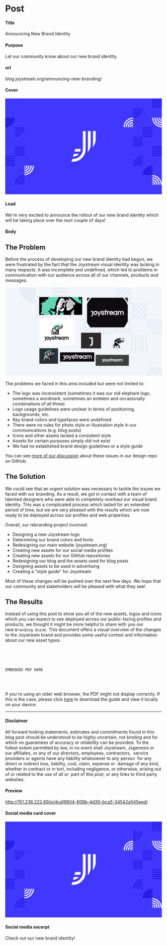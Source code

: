 # Post

#### Title

Announcing New Brand Identity

#### Purpose

Let our community know about our new brand identity.

#### url

blog.joystream.org/announcing-new-branding/

#### Cover

<p align="center"><img src="announcing-new-branding.png"></p>

#### Lead

We're very excited to announce the rollout of our new brand identity which will be taking place over the next couple of days!

#### Body

The Problem
-----------

Before the process of developing our new brand identity had begun, we were frustrated by the fact that the Joystream visual identity was lacking in many respects. It was incomplete and undefined, which led to problems in communication with our audience across all of our channels, products and messages.

![](branding-collage.png)

The problems we faced in this area included but were not limited to:

-   The logo was inconsistent (sometimes it was our old elephant logo, sometimes a wordmark, sometimes an emblem and occasionally combinations of all three)
-   Logo usage guidelines were unclear in terms of positioning, backgrounds, etc.
-   Key brand colors and typefaces were undefined
-   There were no rules for photo style or illustration style in our communications (e.g. blog posts)
-   Icons and other assets lacked a consistent style
-   Assets for certain purposes simply did not exist
-   We had no established brand design guidelines or a style guide

You can see [more of our discussion](https://github.com/joystream/design/issues?q=is%3Aissue+is%3Aclosed) about these issues in our design repo on GitHub.

The Solution
------------

We could see that an urgent solution was necessary to tackle the issues we faced with our branding. As a result, we got in contact with a team of talented designers who were able to completely overhaul our visual brand identity. This was a complicated process which lasted for an extended period of time, but we are very pleased with the results which are now ready to be deployed across our profiles and web properties.

Overall, our rebranding project involved:

-   Designing a new Joystream logo
-   Determining our brand colors and fonts
-   Redesigning our main website (joystream.org)
-   Creating new assets for our social media profiles
-   Creating new assets for our GitHub repositories
-   Redesigning our blog and the assets used for blog posts
-   Designing assets to be used in advertising
-   Creating a "style guide" for Joystream

Most of these changes will be pushed over the next few days. We hope that our community and stakeholders will be pleased with what they see!

The Results
-----------

Instead of using this post to show you *all* of the new assets, logos and icons which you can expect to see deployed across our public-facing profiles and products, we thought it might be more helpful to share with you our new `Branding Guide`. This document offers a visual overview of the changes to the Joystream brand and provides some useful context and information about our new asset types.

```




EMBEDDED PDF HERE




```

If you're using an older web browser, the PDF might not display correctly. If this is the case, please click [here](http://151.236.222.69/assets/brandguide.pdf) to download the guide and view it locally on your device.

* * * * *

#### Disclaimer

All forward looking statements, estimates and commitments found in this blog post should be understood to be highly uncertain, not binding and for which no guarantees of accuracy or reliability can be provided. To the fullest extent permitted by law, in no event shall Joystream, Jsgenesis or our affiliates, or any of our directors, employees, contractors,  service providers or agents have any liability whatsoever to any person  for any direct or indirect loss, liability, cost, claim, expense or  damage of any kind, whether in contract or in tort, including negligence, or otherwise, arising out of or related to the use of all or  part of this post, or any links to third party websites.

#### Preview

http://151.236.222.69/p/dca19604-608b-4d30-bca5-34542a545eed/

#### Social media card cover

<p align="center"><img src="announcing-new-branding.png"></p>

#### Social media excerpt

Check out our new brand identity!
